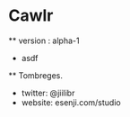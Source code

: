 # Cawlr
** version : alpha-1
* asdf





** Tombreges.
* twitter: @jiilibr
* website: esenji.com/studio
